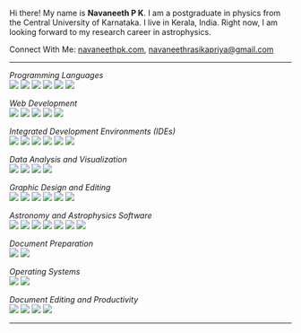 <p>Hi there! My name is <b>Navaneeth P K</b>. I am a postgraduate in physics from the Central University of Karnataka. I live in Kerala, India. Right now, I am looking forward to my research career in astrophysics.</p>
<p>Connect With Me: <a href="https://navaneethpk.com/" target="blank">navaneethpk.com</a>, <a href="mailto:navaneethrasikapriya@gmail.com" target="blank">navaneethrasikapriya@gmail.com</a></p>

<hr/> 

<i>Programming Languages</i><br>
<img src="https://img.shields.io/badge/Python-%233776AB?style=flat-square&logo=python&logoColor=white"> <img src="https://img.shields.io/badge/C-%2300599C?style=flat-square&logo=c&logoColor=white"> <img src="https://img.shields.io/badge/C++-%230x00599C?style=flat-square&logo=c%2B%2B&logoColor=white"> <img src="https://img.shields.io/badge/SQL-%2300599C?style=flat-square&logo=mysql&logoColor=white"> <img src="https://img.shields.io/badge/JavaScript-%23F7DF1E?style=flat-square&logo=javascript&logoColor=black"> <img src="https://img.shields.io/badge/IDL-%235C4E63?style=flat-square&logo=NASA&logoColor=white">

<i>Web Development</i><br>
<img src="https://img.shields.io/badge/HTML-%23E34F26?style=flat-square&logo=html5&logoColor=white"> <img src="https://img.shields.io/badge/CSS-%231572B6?style=flat-square&logo=css3&logoColor=white"> <img src="https://img.shields.io/badge/WordPress-%2321759B?style=flat-square&logo=wordpress&logoColor=white"> <img src="https://img.shields.io/badge/Hugo-%23FF4088?style=flat-square&logo=hugo&logoColor=white"> <img src="https://img.shields.io/badge/Jekyll-%23CC0000?style=flat-square&logo=jekyll&logoColor=white"> 

<i>Integrated Development Environments (IDEs)</i><br>
<img src="https://img.shields.io/badge/Anaconda-%2342B029?style=flat-square&logo=anaconda&logoColor=white"> <img src="https://img.shields.io/badge/Spyder-%23276DC3?style=flat-square&logo=spyder-ide&logoColor=white"> <img src="https://img.shields.io/badge/Jupyter-%23F37626?style=flat-square&logo=jupyter&logoColor=white"> <img src="https://img.shields.io/badge/Git%2FGitHub-%23181717?style=flat-square&logo=github&logoColor=white"> <img src="https://img.shields.io/badge/VS%20Code-%23007ACC?style=flat-square&logo=visual-studio-code&logoColor=white"> <img src="https://img.shields.io/badge/Android%20Studio-%23529966?style=flat-square&logo=androidstudio&logoColor=white">

<i>Data Analysis and Visualization</i><br>
<img src="https://img.shields.io/badge/NumPy-%23013243?style=flat-square&logo=numpy&logoColor=white"> <img src="https://img.shields.io/badge/Matplotlib-%23FF9933?style=flat-square&logo=matplotlib&logoColor=white"> <img src="https://img.shields.io/badge/Pandas-%23150458?style=flat-square&logo=pandas&logoColor=white"> <img src="https://img.shields.io/badge/Seaborn-%239484D1?style=flat-square&logo=seaborn&logoColor=white">

<i>Graphic Design and Editing</i><br>
<img src="https://img.shields.io/badge/Adobe%20Photoshop-%230071C5?style=flat-square&logo=adobe-photoshop&logoColor=white"> <img src="https://img.shields.io/badge/Adobe%20Illustrator-%23FF9A00?style=flat-square&logo=adobe-illustrator&logoColor=white"> <img src="https://img.shields.io/badge/Adobe%20InDesign-%23FF3366?style=flat-square&logo=adobe-indesign&logoColor=white"> <img src="https://img.shields.io/badge/Adobe%20Lightroom-%23339966?style=flat-square&logo=adobelightroom&logoColor=white"> <img src="https://img.shields.io/badge/Canva-%2300C4CC?style=flat-square&logo=canva&logoColor=white"> <img src="https://img.shields.io/badge/Figma-%23F24E1E?style=flat-square&logo=figma&logoColor=white">

<i>Astronomy and Astrophysics Software</i><br>
<img src="https://img.shields.io/badge/AstroPy-%23006699?style=flat-square&logo=astropy&logoColor=white"> <img src="https://img.shields.io/badge/IRAF-%231E4F5E?style=flat-square&logo=iraf&logoColor=white"> <img src="https://img.shields.io/badge/PyRAF-%236A3D9A?style=flat-square&logo=iraf&logoColor=white"> <img src="https://img.shields.io/badge/TOPCAT-%232B2D2F?style=flat-square&logo=topcat&logoColor=white"> <img src="https://img.shields.io/badge/SAOImageDS9-%23FFDD00?style=flat-square&logo=saods9&logoColor=black"> <img src="https://img.shields.io/badge/Aladin-%2300352A?style=flat-square&logo=aladin&logoColor=white"> <img src="https://img.shields.io/badge/HEASoft-%23E30022?style=flat-square&logo=heasarc&logoColor=white">

<i>Document Preparation</i><br>
<img src="https://img.shields.io/badge/LaTeX-%23008080?style=flat-square&logo=latex&logoColor=white"> <img src="https://img.shields.io/badge/Markdown-%23000000?style=flat-square&logo=markdown&logoColor=white">

<i>Operating Systems</i><br>
<img src="https://img.shields.io/badge/Linux-%23FCC624?style=flat-square&logo=linux&logoColor=black"> <img src="https://img.shields.io/badge/Windows-%230078D6?style=flat-square&logo=windows&logoColor=white">

<i>Document Editing and Productivity</i><br>
<img src="https://img.shields.io/badge/MS%20Office-%23D83B01?style=flat-square&logo=microsoft-office&logoColor=white"> <img src="https://img.shields.io/badge/Google%20Docs%20Editors-%234285F4?style=flat-square&logo=google-docs&logoColor=white"> <img src="https://img.shields.io/badge/MathType-%23FF9900?style=flat-square&logo=mathtype&logoColor=white"> <img src="https://img.shields.io/badge/Notion-%23000000?style=flat-square&logo=notion&logoColor=white">

<hr/> 
